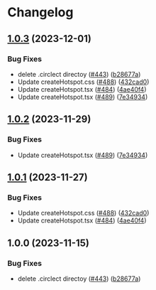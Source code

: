 # Changelog

## [1.0.3](https://github.com/Thrillworks/marketplace-partner-apps/compare/image-hotspot-creator-v1.0.2...image-hotspot-creator-v1.0.3) (2023-12-01)


### Bug Fixes

* delete .circlect directoy ([#443](https://github.com/Thrillworks/marketplace-partner-apps/issues/443)) ([b28677a](https://github.com/Thrillworks/marketplace-partner-apps/commit/b28677a412fbd5b603492ea7afe1ef5a8f4a8e72))
* Update createHotspot.css ([#488](https://github.com/Thrillworks/marketplace-partner-apps/issues/488)) ([432cad0](https://github.com/Thrillworks/marketplace-partner-apps/commit/432cad03993883a683264052af2422071e9fe60d))
* Update createHotspot.tsx ([#484](https://github.com/Thrillworks/marketplace-partner-apps/issues/484)) ([4ae40f4](https://github.com/Thrillworks/marketplace-partner-apps/commit/4ae40f4365b6f5616160c862a2161425f805ccdf))
* Update createHotspot.tsx ([#489](https://github.com/Thrillworks/marketplace-partner-apps/issues/489)) ([7e34934](https://github.com/Thrillworks/marketplace-partner-apps/commit/7e349344183954915a80f3df9eae7a0aa1d60ebf))

## [1.0.2](https://github.com/contentful/marketplace-partner-apps/compare/image-hotspot-creator-v1.0.1...image-hotspot-creator-v1.0.2) (2023-11-29)


### Bug Fixes

* Update createHotspot.tsx ([#489](https://github.com/contentful/marketplace-partner-apps/issues/489)) ([7e34934](https://github.com/contentful/marketplace-partner-apps/commit/7e349344183954915a80f3df9eae7a0aa1d60ebf))

## [1.0.1](https://github.com/contentful/marketplace-partner-apps/compare/image-hotspot-creator-v1.0.0...image-hotspot-creator-v1.0.1) (2023-11-27)


### Bug Fixes

* Update createHotspot.css ([#488](https://github.com/contentful/marketplace-partner-apps/issues/488)) ([432cad0](https://github.com/contentful/marketplace-partner-apps/commit/432cad03993883a683264052af2422071e9fe60d))
* Update createHotspot.tsx ([#484](https://github.com/contentful/marketplace-partner-apps/issues/484)) ([4ae40f4](https://github.com/contentful/marketplace-partner-apps/commit/4ae40f4365b6f5616160c862a2161425f805ccdf))

## 1.0.0 (2023-11-15)


### Bug Fixes

* delete .circlect directoy ([#443](https://github.com/contentful/marketplace-partner-apps/issues/443)) ([b28677a](https://github.com/contentful/marketplace-partner-apps/commit/b28677a412fbd5b603492ea7afe1ef5a8f4a8e72))
